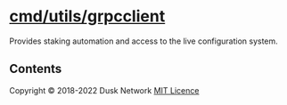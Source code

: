 # [cmd/utils/grpcclient](./cmd/utils/grpcclient)

Provides staking automation and access to the live configuration system.


<!-- ToC start -->
##  Contents

<!-- ToC end -->

Copyright © 2018-2022 Dusk Network
[MIT Licence](https://github.com/dusk-network/dusk-blockchain/blob/master/LICENSE)
